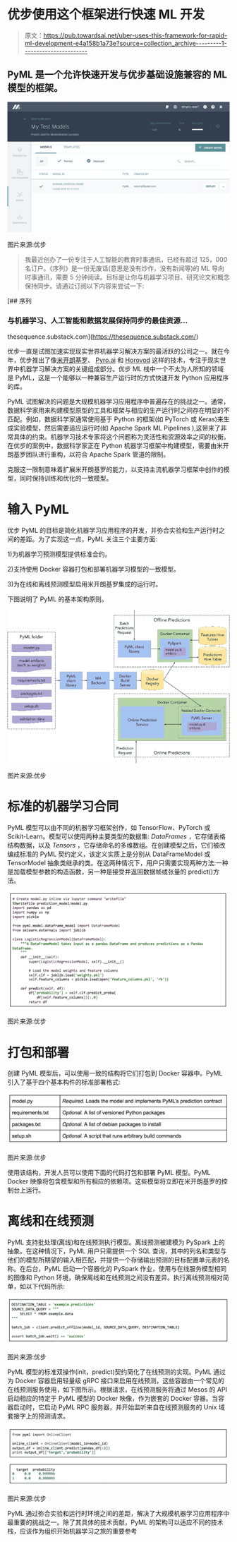 # 优步使用这个框架进行快速 ML 开发

> 原文：<https://pub.towardsai.net/uber-uses-this-framework-for-rapid-ml-development-e4a158b1a73e?source=collection_archive---------1----------------------->

## PyML 是一个允许快速开发与优步基础设施兼容的 ML 模型的框架。

![](img/c983b99bede83a3b60c3f221f4375e33.png)

图片来源:优步

> 我最近创办了一份专注于人工智能的教育时事通讯，已经有超过 125，000 名订户。《序列》是一份无废话(意思是没有炒作，没有新闻等)的 ML 导向时事通讯，需要 5 分钟阅读。目标是让你与机器学习项目、研究论文和概念保持同步。请通过订阅以下内容来尝试一下:

[](https://thesequence.substack.com/) [## 序列

### 与机器学习、人工智能和数据发展保持同步的最佳资源…

thesequence.substack.com](https://thesequence.substack.com/) 

优步一直是试图加速实现现实世界机器学习解决方案的最活跃的公司之一。就在今年，优步推出了像[米开朗基罗](https://eng.uber.com/michelangelo-pyml/)、 [Pyro.ai](http://pyro.ai/) 和 [Horovod](https://eng.uber.com/horovod/) 这样的技术，专注于现实世界中机器学习解决方案的关键组成部分。优步 ML 栈中一个不太为人所知的领域是 PyML，这是一个能够以一种兼容生产运行时的方式快速开发 Python 应用程序的库。

PyML 试图解决的问题是大规模机器学习应用程序中普遍存在的挑战之一。通常，数据科学家用来构建模型原型的工具和框架与相应的生产运行时之间存在明显的不匹配。例如，数据科学家通常使用基于 Python 的框架(如 PyTorch 或 Keras)来生成实验模型，然后需要适应运行时(如 Apache Spark ML Pipelines ),这带来了非常具体的约束。机器学习技术专家将这个问题称为灵活性和资源效率之间的权衡。在优步的案例中，数据科学家正在 Python 机器学习框架中构建模型，需要由米开朗基罗团队进行重构，以符合 Apache Spark 管道的限制。

克服这一限制意味着扩展米开朗基罗的能力，以支持主流机器学习框架中创作的模型，同时保持训练和优化的一致模型。

# 输入 PyML

优步 PyML 的目标是简化机器学习应用程序的开发，并弥合实验和生产运行时之间的差距。为了实现这一点，PyML 关注三个主要方面:

1)为机器学习预测模型提供标准合约。

2)支持使用 Docker 容器打包和部署机器学习模型的一致模型。

3)为在线和离线预测模型启用米开朗基罗集成的运行时。

下图说明了 PyML 的基本架构原则。

![](img/d8b55bd2fbb8b966f5d8892df74d66a1.png)

图片来源:优步

# 标准的机器学习合同

PyML 模型可以由不同的机器学习框架创作，如 TensorFlow、PyTorch 或 Scikit-Learn。模型可以使用两种主要类型的数据集: *DataFrames* ，它存储表格结构数据，以及 *Tensors* ，它存储命名的多维数组。在创建模型之后，它们被改编成标准的 PyML 契约定义，该定义实质上是分别从 DataFrameModel 或 TensorModel 抽象类继承的类。在这两种情况下，用户只需要实现两种方法:一种是加载模型参数的构造函数，另一种是接受并返回数据帧或张量的 predict()方法。

![](img/7229740f10ae0ad722a0d20e019965c5.png)

图片来源:优步

# 打包和部署

创建 PyML 模型后，可以使用一致的结构将它们打包到 Docker 容器中。PyML 引入了基于四个基本构件的标准部署格式:

![](img/b1fcb64d24cbe0c6dbc50d3a5a747a18.png)

图片来源:优步

使用该结构，开发人员可以使用下面的代码打包和部署 PyML 模型。PyML Docker 映像将包含模型和所有相应的依赖项。这些模型将立即在米开朗基罗的控制台上运行。

# 离线和在线预测

PyML 支持批处理(离线)和在线预测执行模型。离线预测被建模为 PySpark 上的抽象。在这种情况下，PyML 用户只需提供一个 SQL 查询，其中的列名和类型与他们的模型所期望的输入相匹配，并提供一个存储输出预测的目标配置单元表的名称。在后台，PyML 启动一个容器化的 PySpark 作业，使用与在线服务模型相同的图像和 Python 环境，确保离线和在线预测之间没有差异。执行离线预测相对简单，如以下代码所示:

![](img/705930afcb0af50caf82df565275b6ae.png)

图片来源:优步

PyML 模型的标准双操作(init，predict)契约简化了在线预测的实现。PyML 通过为 Docker 容器启用轻量级 gRPC 接口来启用在线预测，这些容器由一个常见的在线预测服务使用，如下图所示。根据请求，在线预测服务将通过 Mesos 的 API 启动相应的特定于 PyML 模型的 Docker 映像，作为嵌套的 Docker 容器。当容器启动时，它启动 PyML RPC 服务器，并开始监听来自在线预测服务的 Unix 域套接字上的预测请求。

![](img/6d19189a521eec27db990de2037e45cc.png)

图片来源:优步

PyML 通过弥合实验和运行时环境之间的差距，解决了大规模机器学习应用程序中最重要的挑战之一。除了其具体的技术贡献，PyML 的架构可以适应不同的技术栈，应该作为组织开始机器学习之旅的重要参考